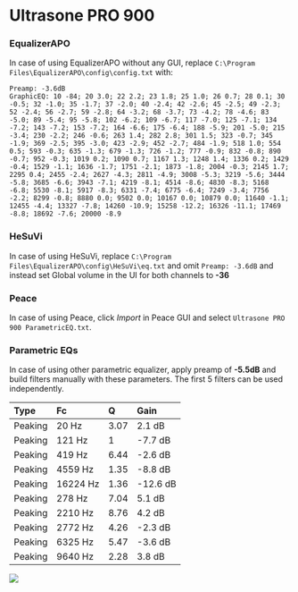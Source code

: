 # Ultrasone PRO 900

### EqualizerAPO
In case of using EqualizerAPO without any GUI, replace `C:\Program Files\EqualizerAPO\config\config.txt`
with:
```
Preamp: -3.6dB
GraphicEQ: 10 -84; 20 3.0; 22 2.2; 23 1.8; 25 1.0; 26 0.7; 28 0.1; 30 -0.5; 32 -1.0; 35 -1.7; 37 -2.0; 40 -2.4; 42 -2.6; 45 -2.5; 49 -2.3; 52 -2.4; 56 -2.7; 59 -2.8; 64 -3.2; 68 -3.7; 73 -4.2; 78 -4.6; 83 -5.0; 89 -5.4; 95 -5.8; 102 -6.2; 109 -6.7; 117 -7.0; 125 -7.1; 134 -7.2; 143 -7.2; 153 -7.2; 164 -6.6; 175 -6.4; 188 -5.9; 201 -5.0; 215 -3.4; 230 -2.2; 246 -0.6; 263 1.4; 282 2.8; 301 1.5; 323 -0.7; 345 -1.9; 369 -2.5; 395 -3.0; 423 -2.9; 452 -2.7; 484 -1.9; 518 1.0; 554 0.5; 593 -0.3; 635 -1.3; 679 -1.3; 726 -1.2; 777 -0.9; 832 -0.8; 890 -0.7; 952 -0.3; 1019 0.2; 1090 0.7; 1167 1.3; 1248 1.4; 1336 0.2; 1429 -0.4; 1529 -1.1; 1636 -1.7; 1751 -2.1; 1873 -1.8; 2004 -0.3; 2145 1.7; 2295 0.4; 2455 -2.4; 2627 -4.3; 2811 -4.9; 3008 -5.3; 3219 -5.6; 3444 -5.8; 3685 -6.6; 3943 -7.1; 4219 -8.1; 4514 -8.6; 4830 -8.3; 5168 -6.8; 5530 -8.1; 5917 -8.3; 6331 -7.4; 6775 -6.4; 7249 -3.4; 7756 -2.2; 8299 -0.8; 8880 0.0; 9502 0.0; 10167 0.0; 10879 0.0; 11640 -1.1; 12455 -4.4; 13327 -7.8; 14260 -10.9; 15258 -12.2; 16326 -11.1; 17469 -8.8; 18692 -7.6; 20000 -8.9
```

### HeSuVi
In case of using HeSuVi, replace `C:\Program Files\EqualizerAPO\config\HeSuVi\eq.txt` and omit `Preamp:
-3.6dB` and instead set Global volume in the UI for both channels to **-36**

### Peace
In case of using Peace, click *Import* in Peace GUI and select `Ultrasone PRO 900 ParametricEQ.txt`.

### Parametric EQs
In case of using other parametric equalizer, apply preamp of **-5.5dB** and build filters manually with
these parameters. The first 5 filters can be used independently.

| Type    | Fc       |    Q | Gain     |
|:--------|:---------|:-----|:---------|
| Peaking | 20 Hz    | 3.07 | 2.1 dB   |
| Peaking | 121 Hz   | 1    | -7.7 dB  |
| Peaking | 419 Hz   | 6.44 | -2.6 dB  |
| Peaking | 4559 Hz  | 1.35 | -8.8 dB  |
| Peaking | 16224 Hz | 1.36 | -12.6 dB |
| Peaking | 278 Hz   | 7.04 | 5.1 dB   |
| Peaking | 2210 Hz  | 8.76 | 4.2 dB   |
| Peaking | 2772 Hz  | 4.26 | -2.3 dB  |
| Peaking | 6325 Hz  | 5.47 | -3.6 dB  |
| Peaking | 9640 Hz  | 2.28 | 3.8 dB   |

![](https://raw.githubusercontent.com/jaakkopasanen/AutoEq/master/results/headphonecom/sbaf-serious/Ultrasone%20PRO%20900/Ultrasone%20PRO%20900.png)